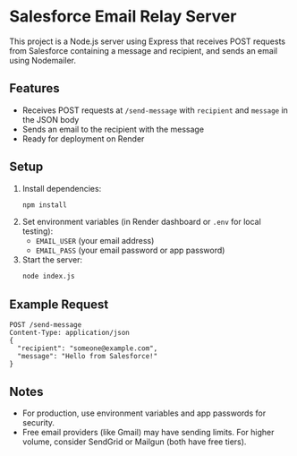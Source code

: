 # Salesforce Email Relay Server

This project is a Node.js server using Express that receives POST requests from Salesforce containing a message and recipient, and sends an email using Nodemailer.

## Features
- Receives POST requests at `/send-message` with `recipient` and `message` in the JSON body
- Sends an email to the recipient with the message
- Ready for deployment on Render

## Setup
1. Install dependencies:
   ```sh
   npm install
   ```
2. Set environment variables (in Render dashboard or `.env` for local testing):
   - `EMAIL_USER` (your email address)
   - `EMAIL_PASS` (your email password or app password)
3. Start the server:
   ```sh
   node index.js
   ```

## Example Request
```
POST /send-message
Content-Type: application/json
{
  "recipient": "someone@example.com",
  "message": "Hello from Salesforce!"
}
```

## Notes
- For production, use environment variables and app passwords for security.
- Free email providers (like Gmail) may have sending limits. For higher volume, consider SendGrid or Mailgun (both have free tiers).
